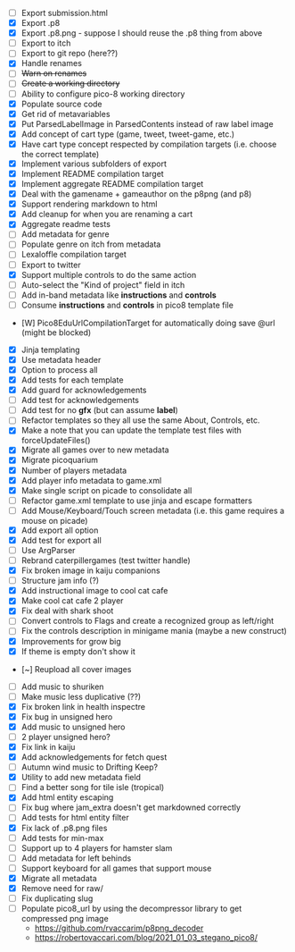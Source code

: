 - [ ] Export submission.html
- [X] Export .p8
- [X] Export .p8.png - suppose I should reuse the .p8 thing from above
- [ ] Export to itch
- [ ] Export to git repo (here??)
- [X] Handle renames
- [ ] ~~Warn on renames~~
- [ ] ~~Create a working directory~~
- [ ] Ability to configure pico-8 working directory
- [X] Populate source code
- [X] Get rid of metavariables
- [X] Put ParsedLabelImage in ParsedContents instead of raw label image
- [X] Add concept of cart type (game, tweet, tweet-game, etc.)
- [X] Have cart type concept respected by compilation targets (i.e. choose the correct template)
- [X] Implement various subfolders of export
- [X] Implement README compilation target
- [X] Implement aggregate README compilation target
- [X] Deal with the gamename + gameauthor on the p8png (and p8)
- [X] Support rendering markdown to html
- [X] Add cleanup for when you are renaming a cart
- [X] Aggregate readme tests
- [ ] Add metadata for genre
- [ ] Populate genre on itch from metadata
- [ ] Lexaloffle compilation target
- [ ] Export to twitter
- [X] Support multiple controls to do the same action
- [ ] Auto-select the "Kind of project" field in itch
- [ ] Add in-band metadata like __instructions__ and __controls__
- [ ] Consume __instructions__ and __controls__ in pico8 template file
- [W] Pico8EduUrlCompilationTarget for automatically doing save @url (might be blocked)
- [X] Jinja templating
- [X] Use metadata header
- [X] Option to process all
- [X] Add tests for each template
- [X] Add guard for acknowledgements
- [ ] Add test for acknowledgements
- [ ] Add test for no __gfx__ (but can assume __label__)
- [ ] Refactor templates so they all use the same About, Controls, etc.
- [X] Make a note that you can update the template test files with forceUpdateFiles()
- [X] Migrate all games over to new metadata
- [X] Migrate picoquarium
- [X] Number of players metadata
- [X] Add player info metadata to game.xml
- [X] Make single script on picade to consolidate all
- [ ] Refactor game.xml template to use jinja and escape formatters
- [ ] Add Mouse/Keyboard/Touch screen metadata (i.e. this game requires a mouse on picade)
- [X] Add export all option
- [X] Add test for export all
- [ ] Use ArgParser
- [ ] Rebrand caterpillergames (test twitter handle)
- [X] Fix broken image in kaiju companions
- [ ] Structure jam info (?)
- [X] Add instructional image to cool cat cafe
- [X] Make cool cat cafe 2 player
- [X] Fix deal with shark shoot
- [ ] Convert controls to Flags and create a recognized group as left/right
- [ ] Fix the controls description in minigame mania (maybe a new construct)
- [X] Improvements for grow big
- [X] If theme is empty don't show it
- [~] Reupload all cover images
- [ ] Add music to shuriken
- [ ] Make music less duplicative (??)
- [X] Fix broken link in health inspectre
- [X] Fix bug in unsigned hero
- [X] Add music to unsigned hero
- [ ] 2 player unsigned hero?
- [X] Fix link in kaiju
- [X] Add acknowledgements for fetch quest
- [ ] Autumn wind music to Drifting Keep?
- [X] Utility to add new metadata field
- [ ] Find a better song for tile isle (tropical)
- [X] Add html entity escaping
- [ ] Fix bug where jam_extra doesn't get markdowned correctly
- [ ] Add tests for html entity filter
- [X] Fix lack of .p8.png files
- [ ] Add tests for min-max
- [ ] Support up to 4 players for hamster slam
- [ ] Add metadata for left behinds
- [ ] Support keyboard for all games that support mouse
- [X] Migrate all metadata
- [X] Remove need for raw/
- [ ] Fix duplicating slug
- [ ] Populate pico8_url by using the decompressor library to get compressed png image
	- https://github.com/rvaccarim/p8png_decoder
	- https://robertovaccari.com/blog/2021_01_03_stegano_pico8/